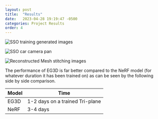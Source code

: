 ```yaml
---
layout: post
title:  "Results"
date:   2023-04-28 19:19:47 -0500
categories: Project Results
order: 4
---
```


![SSO training generated images](https://abucturab.github.io/CSCE641_Project/images/sso-train-image.png "SSO training generated images")

![SSO car camera pan](https://abucturab.github.io/CSCE641_Project/images/car-sso-panning.gif "SSO car camera pan")

![Reconstructed Mesh stitching images](https://abucturab.github.io/CSCE641_Project/images/eg3d-car-mesh.gif "Reconstructed Mesh stitch images")

The performance of EG3D is far better compared to the NeRF model (for whatever duration it has been trained on) as can be seen by the following side by side comparison.

| Model | Time |
| --- | --- |
| EG3D | 1-2 days on a trained Tri-plane |
| NeRF | 3-4 days |